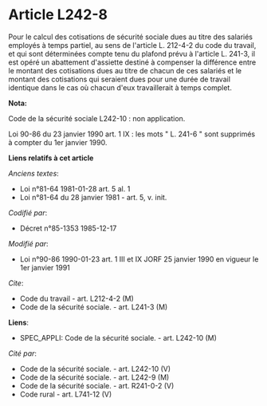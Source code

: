 # Article L242-8

Pour le calcul des cotisations de sécurité sociale dues au titre des salariés employés à temps partiel, au sens de l'article
L. 212-4-2 du code du travail, et qui sont déterminées compte tenu du plafond prévu à l'article L. 241-3, il est opéré un
abattement d'assiette destiné à compenser la différence entre le montant des cotisations dues au titre de chacun de ces
salariés et le montant des cotisations qui seraient dues pour une durée de travail identique dans le cas où chacun d'eux
travaillerait à temps complet.

**Nota:**

Code de la sécurité sociale L242-10 : non application. 

Loi 90-86 du 23 janvier 1990 art. 1 IX : les mots " L. 241-6 " sont supprimés à compter du 1er janvier 1990.

**Liens relatifs à cet article**

_Anciens textes_:

  - Loi n°81-64 1981-01-28 art. 5 al. 1
  - Loi n°81-64 du 28 janvier 1981 - art. 5, v. init.

_Codifié par_:

  - Décret n°85-1353 1985-12-17

_Modifié par_:

  - Loi n°90-86 1990-01-23 art. 1 III et IX JORF 25 janvier 1990 en vigueur le 1er janvier 1991

_Cite_:

  - Code du travail - art. L212-4-2 (M)
  - Code de la sécurité sociale. - art. L241-3 (M)

**Liens**:

  - SPEC_APPLI: Code de la sécurité sociale. - art. L242-10 (M)

_Cité par_:

  - Code de la sécurité sociale. - art. L242-10 (V)
  - Code de la sécurité sociale. - art. L242-9 (M)
  - Code de la sécurité sociale. - art. R241-0-2 (V)
  - Code rural - art. L741-12 (V)
